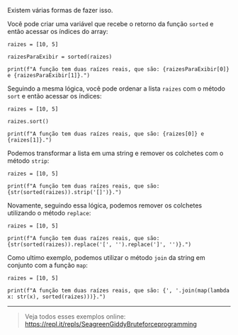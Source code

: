 Existem várias formas de fazer isso.

Você pode criar uma variável que recebe o retorno da função `sorted` e então acessar os índices do array:

    raizes = [10, 5]
    
    raizesParaExibir = sorted(raizes)
    
    print(f"A função tem duas raízes reais, que são: {raizesParaExibir[0]} e {raizesParaExibir[1]}.")

Seguindo a mesma lógica, você pode ordenar a lista `raizes` com o método `sort` e então acessar os índices:

    raizes = [10, 5]

    raizes.sort()
    
    print(f"A função tem duas raízes reais, que são: {raizes[0]} e {raizes[1]}.")

Podemos transformar a lista em uma string e remover os colchetes com o método `strip`:

    raizes = [10, 5]
    
    print(f"A função tem duas raízes reais, que são: {str(sorted(raizes)).strip('[]')}.")

Novamente, seguindo essa lógica, podemos remover os colchetes utilizando o método `replace`:

    raizes = [10, 5]
    
    print(f"A função tem duas raízes reais, que são: {str(sorted(raizes)).replace('[', '').replace(']', '')}.")

Como ultimo exemplo, podemos utilizar o método `join` da string em conjunto com a função `map`:

    raizes = [10, 5]
    
    print(f"A função tem duas raízes reais, que são: {', '.join(map(lambda x: str(x), sorted(raizes)))}.")


----------

> Veja todos esses exemplos online: https://repl.it/repls/SeagreenGiddyBruteforceprogramming

